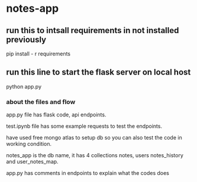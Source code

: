 # notes-app

## run this to intsall requirements in not installed previously
 pip install - r requirements

## run this line  to start the flask server on local host
 python app.py

### about the files and flow
app.py file has flask code, api endpoints.

test.ipynb file has some example requests to test the endpoints.

have used free mongo atlas to setup db so you can also test the code in working condition.

notes_app is the db name, it has 4 collections notes, users notes_history and user_notes_map.

app.py has comments in endpoints to explain what the codes does 
